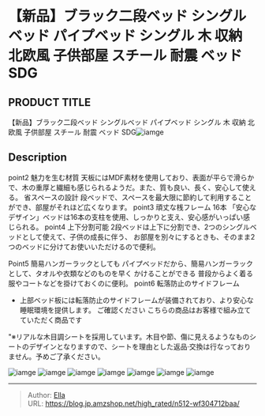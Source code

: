 # 【新品】ブラック二段ベッド シングルベッド パイプベッド シングル 木 収納 北欧風 子供部屋 スチール 耐震 ベッド SDG


## PRODUCT TITLE 

【新品】ブラック二段ベッド シングルベッド パイプベッド シングル 木 収納 北欧風 子供部屋 スチール 耐震 ベッド SDG![iamge](https://b2bfiles1.gigab2b.cn/image/wkseller/301/20230515_bab1aa0b395173a322d635fd6decf313.jpg)

## Description

point2
魅力を生む材質
天板にはMDF素材を使用しており、表面が平らで滑らかで、木の重厚と繊細も感じられるようだ。また、質も良い、長く、安心して使える。
省スペースの設計
段ベッドで、スペースを最大限に節約して利用することができ、部屋がそれほど広くなります。
point3
頑丈な桟フレーム 16本
「安心なデザイン」ベッドは16本の支柱を使用、しっかりと支え、安心感がいっぱい感じられる。
point4
上下分割可能
2段ベッドは上下に分割でき、2つのシングルベッドとして使えて、子供の成長に伴う、
お部屋を別々にするときも、そのまま2つのベッドに分けてお使いいただけるので便利。


Point5
簡易ハンガーラックとしても
パイプベッドだから、簡易ハンガーラックとして、タオルや衣類などのものを早く
かけることができる
普段からよく着る服やコートなどを掛けておくのに便利。
point6
転落防止のサイドフレーム
 - 上部ベッド板には転落防止のサイドフレームが装備されており、より安心な睡眠環境を提供します。
ご確認ください
こちらの商品はお客様で組み立てていただく商品です

&#34;※リアルな木目調シートを採用しています。木目や節、傷に見えるようなものシートのデザインとなりますので、シートを理由とした返品·交換は行なっておりません。予めご了承ください。




![iamge](https://b2bfiles1.gigab2b.cn/image/wkseller/301/20230515_32d7037d35fec7c1776eb26580666942.jpg)
![iamge](https://b2bfiles1.gigab2b.cn/image/wkseller/301/20230424_befcc0a70f0ad5473d79ccf296a99335.jpg)
![iamge](https://b2bfiles1.gigab2b.cn/image/wkseller/301/20230424_cc277b911c74bba72d90374305fdd537.jpg)
![iamge](https://b2bfiles1.gigab2b.cn/image/wkseller/301/20230424_d737c9ba05527571c50de5b6ca9dabc3.jpg)
![iamge](https://b2bfiles1.gigab2b.cn/image/wkseller/301/20230424_a671502b871479a568f5f088b338688f.jpg)
![iamge](https://b2bfiles1.gigab2b.cn/image/wkseller/301/20230424_9cedda705b6a70bc84dab0eee447567e.jpg)
![iamge](https://b2bfiles1.gigab2b.cn/image/wkseller/301/20230424_d4d7ba96268c4c3a35598b4c7b79e35b.jpg)


---

> Author: [Ella](https://blog.jp.amzshop.net/)  
> URL: https://blog.jp.amzshop.net/high_rated/n512-wf304712baa/  

